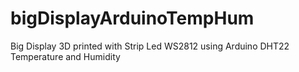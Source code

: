 # bigDisplayArduinoTempHum

Big Display 3D printed with Strip Led WS2812 using Arduino DHT22 Temperature and Humidity


